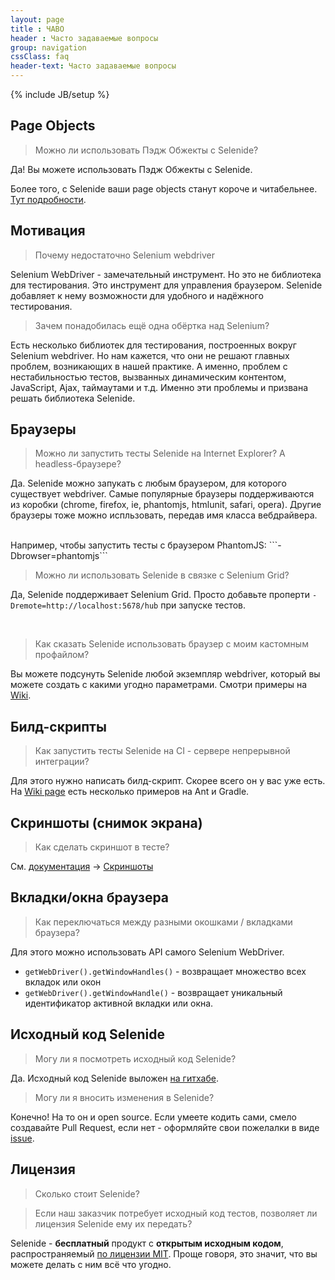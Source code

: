 ```yaml
---
layout: page
title : ЧАВО
header : Часто задаваемые вопросы
group: navigation
cssClass: faq
header-text: Часто задаваемые вопросы
---
```

{% include JB/setup %}

## Page Objects
> Можно ли использовать Пэдж Обжекты с Selenide?
 
Да! Вы можете использовать Пэдж Обжекты с Selenide.

Более того, с Selenide ваши page objects станут короче и читабельнее. [Тут подробности](/documentation/page-objects.html).

## Мотивация

> Почему недостаточно Selenium webdriver

Selenium WebDriver - замечательный инструмент. Но это не библиотека для тестирования. Это инструмент для управления браузером.
Selenide добавляет к нему возможности для удобного и надёжного тестирования.

>Зачем понадобилась ещё одна обёртка над Selenium?

Есть несколько библиотек для тестирования, построенных вокруг Selenium webdriver.
Но нам кажется, что они не решают главных проблем, возникающих в нашей практике. А именно, проблем с нестабильностью
тестов, вызванных динамическим контентом, JavaScript, Ajax, таймаутами и т.д. Именно эти проблемы и призвана решать
библиотека Selenide.

## Браузеры
>Можно ли запустить тесты Selenide на Internet Explorer? А headless-браузере?

Да.
Selenide можно запукать с любым браузером, для которого существует webdriver. Самые популярные браузеры
поддерживаются из коробки (chrome, firefox, ie, phantomjs, htmlunit, safari, opera).
Другие браузеры тоже можно испльзовать, передав имя класса вебдрайвера.

<br/>
Например, чтобы запустить тесты с браузером PhantomJS:
```-Dbrowser=phantomjs```

<br/>

>Можно ли использовать Selenide в связке с Selenium Grid?

Да, Selenide поддерживает Selenium Grid. Просто добавьте проперти `-Dremote=http://localhost:5678/hub` при запуске тестов.

<br/>

>Как сказать Selenide использовать браузер с моим кастомным профайлом?

Вы можете подсунуть Selenide любой экземпляр webdriver, который вы можете создать с какими угодно параметрами.
Смотри примеры на [Wiki](https://github.com/codeborne/selenide/wiki/How-Selenide-creates-WebDriver).

## Билд-скрипты

>Как запустить тесты Selenide на CI - сервере непрерывной интеграции?

Для этого нужно написать билд-скрипт. Скорее всего он у вас уже есть.
На [Wiki page](https://github.com/codeborne/selenide/wiki/Build-script/) есть несколько примеров на Ant и Gradle.


## Скриншоты (снимок экрана)

> Как сделать скриншот в тесте?

См. [документация](/documentation.html) -> [Скриншоты](/documentation/screenshots.html)



## Вкладки/окна браузера

> Как переключаться между разными окошками / вкладками браузера?

Для этого можно использовать API самого Selenium WebDriver.

  * `getWebDriver().getWindowHandles()` - возвращает множество всех вкладок или окон
  * `getWebDriver().getWindowHandle()` - возвращает уникальный идентификатор активной вкладки или окна.

## Исходный код Selenide

> Могу ли я посмотреть исходный код Selenide?

Да. Исходный код Selenide выложен [на гитхабе](https://github.com/codeborne/selenide/).

> Могу ли я вносить изменения в Selenide?

Конечно! На то он и open source. Если умеете кодить сами, смело создавайте Pull Request, если нет - оформляйте свои
пожелалки в виде [issue](https://github.com/codeborne/selenide/issues).

## Лицензия

> Сколько стоит Selenide?

> Если наш заказчик потребует исходный код тестов, позволяет ли лицензия Selenide ему их передать?

Selenide - __бесплатный__ продукт с __открытым исходным кодом__, распространяемый [по лицензии MIT](https://github.com/codeborne/selenide/blob/master/LICENSE).
Проще говоря, это значит, что вы можете делать с ним всё что угодно.